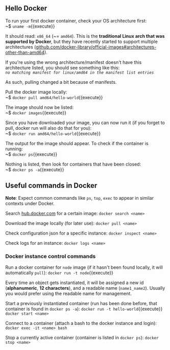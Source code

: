 
## Hello Docker

To run your first docker container, check your OS architecture first:  
~$ `uname -m`{{execute}}

It should read: `x86_64` (~= `amd64`). This is the **traditional Linux arch that was supported by Docker**, but they have recently started to support multiple architectures ([github.com/docker-library/official-images#architectures-other-than-amd64](https://github.com/docker-library/official-images#architectures-other-than-amd64)).

If you're using the wrong architecture/manifest doesn't have this architecture listed, you should see something like this:  
*`no matching manifest for linux/amd64 in the manifest list entries`*

As such, pulling changed a bit because of manifests.

Pull the docker image locally:  
~$ `docker pull amd64/hello-world`{{execute}}

The image should now be listed:  
~$ `docker images`{{execute}}

Since you have downloaded your image, you can now run it (if you forget to pull, docker run will also do that for you):  
~$ `docker run amd64/hello-world`{{execute}}

The output for the image should appear. To check if the container is running:  
~$ `docker ps`{{execute}}

Nothing is listed, then look for containers that have been closed:  
~$ `docker ps -a`{{execute}}

## Useful commands in Docker

**Note**: Expect common commands like `ps`, `top`, `exec` to appear in similar contexts under Docker.

Search [hub.docker.com](https://hub.docker.com/) for a certain image:
`docker search <name>`

Download the image locally (for later use):
`docker pull <name>`

Check configuration json for a specific instance:
`docker inspect <name>`

Check logs for an instance:
`docker logs <name>`

### Docker instance control commands

Run a docker container for `node` image (if it hasn't been found locally, it will automatically `pull`):
`docker run -t node`{{execute}}

Every time an object gets instantiated, it will be assigned a new id (**alphanumeric**, **12 characters**), and a readable name (`name1_name2`). Usually you would prefer using the readable name for management.

Start a previously instantiated container (run has been done before, that container is found in `docker ps -a`):
`docker run -t hello-world`{{execute}}
`docker start <name>`

Connect to a container (attach a bash to the docker instance and login):
`docker exec -it <name> bash`

Stop a currently active container (container is listed in `docker ps`):
`docker stop <name>`

